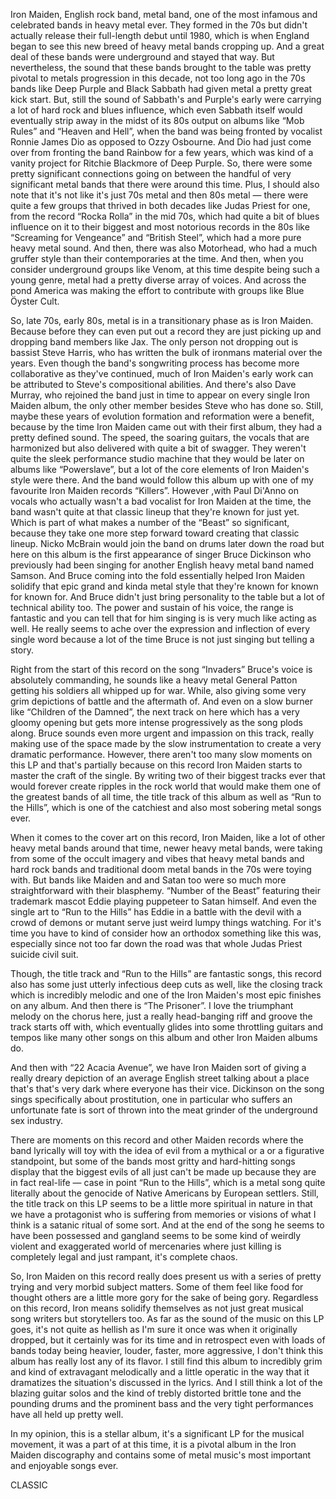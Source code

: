 Iron Maiden, English rock band, metal band, one of the most infamous and celebrated bands in heavy metal ever. They formed in the 70s but didn't actually release their full-length debut until 1980, which is when England began to see this new breed of heavy metal bands cropping up. And a great deal of these bands were underground and stayed that way. But nevertheless, the sound that these bands brought to the table was pretty pivotal to metals progression in this decade, not too long ago in the 70s bands like Deep Purple and Black Sabbath had given metal a pretty great kick start. But, still the sound of Sabbath's and Purple's early were carrying a lot of hard rock and blues influence, which even Sabbath itself would eventually strip away in the midst of its 80s output on albums like “Mob Rules” and “Heaven and Hell”, when the band was being fronted by vocalist Ronnie James Dio as opposed to Ozzy Osbourne. And Dio had just come over from fronting the band Rainbow for a few years, which was kind of a vanity project for Ritchie Blackmore of Deep Purple. So, there were some pretty significant connections going on between the handful of very significant metal bands that there were around this time. Plus, I should also note that it's not like it's just 70s metal and then 80s metal — there were quite a few groups that thrived in both decades like Judas Priest for one, from the record “Rocka Rolla” in the mid 70s, which had quite a bit of blues influence on it to their biggest and most notorious records in the 80s like “Screaming for Vengeance” and “British Steel”, which had a more pure heavy metal sound. And then, there was also Motorhead, who had a much gruffer style than their contemporaries at the time. And then, when you consider underground groups like Venom, at this time despite being such a young genre, metal had a pretty diverse array of voices. And across the pond America was making the effort to contribute with groups like Blue Öyster Cult.

So, late 70s, early 80s, metal is in a transitionary phase as is Iron Maiden. Because before they can even put out a record they are just picking up and dropping band members like Jax. The only person not dropping out is bassist Steve Harris, who has written the bulk of ironmans material over the years. Even though the band's songwriting process has become more collaborative as they've continued, much of Iron Maiden's early work can be attributed to Steve's compositional abilities. And there's also Dave Murray, who rejoined the band just in time to appear on every single Iron Maiden album, the only other member besides Steve who has done so. Still, maybe these years of evolution formation and reformation were a benefit, because by the time Iron Maiden came out with their first album, they had a pretty defined sound. The speed, the soaring guitars, the vocals that are harmonized but also delivered with quite a bit of swagger. They weren't quite the sleek performance studio machine that they would be later on albums like “Powerslave”, but a lot of the core elements of Iron Maiden's style were there. And the band would follow this album up with one of my favourite Iron Maiden records “Killers”. However ,with Paul Di'Anno on vocals who actually wasn't a bad vocalist for Iron Maiden at the time, the band wasn't quite at that classic lineup that they're known for just yet. Which is part of what makes a number of the “Beast” so significant, because they take one more step forward toward creating that classic lineup. Nicko McBrain would join the band on drums later down the road but here on this album is the first appearance of singer Bruce Dickinson who previously had been singing for another English heavy metal band named Samson. And Bruce coming into the fold essentially helped Iron Maiden solidify that epic grand and kinda metal style that they're known for known for known for. And Bruce didn't just bring personality to the table but a lot of technical ability too. The power and sustain of his voice, the range is fantastic and you can tell that for him singing is is very much like acting as well. He really seems to ache over the expression and inflection of every single word because a lot of the time Bruce is not just singing but telling a story.

Right from the start of this record on the song “Invaders” Bruce's voice is absolutely commanding, he sounds like a heavy metal General Patton getting his soldiers all whipped up for war. While, also giving some very grim depictions of battle and the aftermath of. And even on a slow burner like “Children of the Damned”, the next track on here which has a very gloomy opening but gets more intense progressively as the song plods along. Bruce sounds even more urgent and impassion on this track, really making use of the space made by the slow instrumentation to create a very dramatic performance. However, there aren't too many slow moments on this LP and that's partially because on this record Iron Maiden starts to master the craft of the single. By writing two of their biggest tracks ever that would forever create ripples in the rock world that would make them one of the greatest bands of all time, the title track of this album as well as “Run to the Hills”, which is one of the catchiest and also most sobering metal songs ever.

When it comes to the cover art on this record, Iron Maiden, like a lot of other heavy metal bands around that time, newer heavy metal bands, were taking from some of the occult imagery and vibes that heavy metal bands and hard rock bands and traditional doom metal bands in the 70s were toying with. But bands like Maiden and and Satan too were so much more straightforward with their blasphemy. “Number of the Beast” featuring their trademark mascot Eddie playing puppeteer to Satan himself. And even the single art to “Run to the Hills” has Eddie in a battle with the devil with a crowd of demons or mutant serve just weird lumpy things watching. For it's time you have to kind of consider how an orthodox something like this was, especially since not too far down the road was that whole Judas Priest suicide civil suit.

Though, the title track and “Run to the Hills” are fantastic songs, this record also has some just utterly infectious deep cuts as well, like the closing track which is incredibly melodic and one of the Iron Maiden's most epic finishes on any album. And then there is “The Prisoner”. I love the triumphant melody on the chorus here, just a really head-banging riff and groove the track starts off with, which eventually glides into some throttling guitars and tempos like many other songs on this album and other Iron Maiden albums do.

And then with “22 Acacia Avenue”, we have Iron Maiden sort of giving a really dreary depiction of an average English street talking about a place that's that's very dark where everyone has their vice. Dickinson on the song sings specifically about prostitution, one in particular who suffers an unfortunate fate is sort of thrown into the meat grinder of the underground sex industry.

There are moments on this record and other Maiden records where the band lyrically will toy with the idea of evil from a mythical or a or a figurative standpoint, but some of the bands most gritty and hard-hitting songs display that the biggest evils of all just can't be made up because they are in fact real-life — case in point “Run to the Hills”, which is a metal song quite literally about the genocide of Native Americans by European settlers. Still, the title track on this LP seems to be a little more spiritual in nature in that we have a protagonist who is suffering from memories or visions of what I think is a satanic ritual of some sort. And at the end of the song he seems to have been possessed and gangland seems to be some kind of weirdly violent and exaggerated world of mercenaries where just killing is completely legal and just rampant, it's complete chaos.

So, Iron Maiden on this record really does present us with a series of pretty trying and very morbid subject matters. Some of them feel like food for thought others are a little more gory for the sake of being gory. Regardless on this record, Iron means solidify themselves as not just great musical song writers but storytellers too. As far as the sound of the music on this LP goes, it's not quite as hellish as I'm sure it once was when it originally dropped, but it certainly was for its time and in retrospect even with loads of bands today being heavier, louder, faster, more aggressive, I don't think this album has really lost any of its flavor. I still find this album to incredibly grim and kind of extravagant melodically and a little operatic in the way that it dramatizes the situation's discussed in the lyrics. And I still think a lot of the blazing guitar solos and the kind of trebly distorted brittle tone and the pounding drums and the prominent bass and the very tight performances have all held up pretty well.

In my opinion, this is a stellar album, it's a significant LP for the musical movement, it was a part of at this time, it is a pivotal album in the Iron Maiden discography and contains some of metal music's most important and enjoyable songs ever.

CLASSIC
